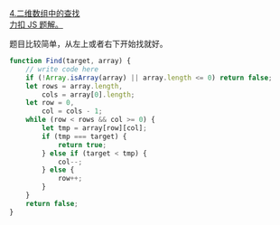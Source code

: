 [4.二维数组中的查找](https://www.nowcoder.com/practice/abc3fe2ce8e146608e868a70efebf62e?tpId=13&tqId=11154&tPage=1&rp=1&ru=/ta/coding-interviews&qru=/ta/coding-interviews/question-ranking)  
[力扣 JS 题解。](https://github.com/GuYueJiaJie/blog/tree/master/%E6%95%B0%E6%8D%AE%E7%BB%93%E6%9E%84%E4%B8%8E%E7%AE%97%E6%B3%95)

题目比较简单，从左上或者右下开始找就好。

```javascript
function Find(target, array) {
    // write code here
    if (!Array.isArray(array) || array.length <= 0) return false;
    let rows = array.length,
        cols = array[0].length;
    let row = 0,
        col = cols - 1;
    while (row < rows && col >= 0) {
        let tmp = array[row][col];
        if (tmp === target) {
            return true;
        } else if (target < tmp) {
            col--;
        } else {
            row++;
        }
    }
    return false;
}
```
